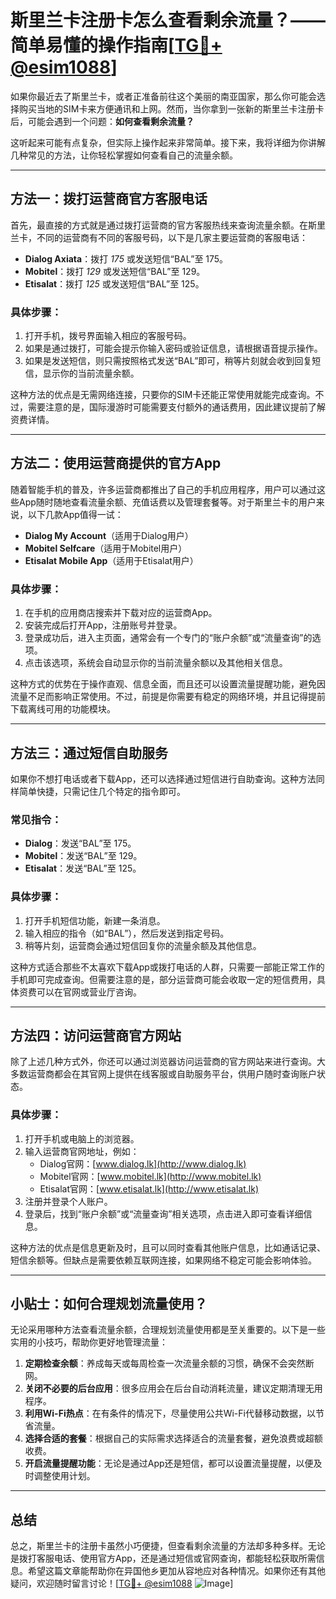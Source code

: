 # 斯里兰卡注册卡怎么查看剩余流量？——简单易懂的操作指南[[TG💪+ @esim1088](https://t.me/s/esim1088)]

如果你最近去了斯里兰卡，或者正准备前往这个美丽的南亚国家，那么你可能会选择购买当地的SIM卡来方便通讯和上网。然而，当你拿到一张新的斯里兰卡注册卡后，可能会遇到一个问题：**如何查看剩余流量？**  

这听起来可能有点复杂，但实际上操作起来非常简单。接下来，我将详细为你讲解几种常见的方法，让你轻松掌握如何查看自己的流量余额。

---

## 方法一：拨打运营商官方客服电话

首先，最直接的方式就是通过拨打运营商的官方客服热线来查询流量余额。在斯里兰卡，不同的运营商有不同的客服号码，以下是几家主要运营商的客服电话：

- **Dialog Axiata**：拨打 *175* 或发送短信“BAL”至 175。
- **Mobitel**：拨打 *129* 或发送短信“BAL”至 129。
- **Etisalat**：拨打 *125* 或发送短信“BAL”至 125。

### 具体步骤：
1. 打开手机，拨号界面输入相应的客服号码。
2. 如果是通过拨打，可能会提示你输入密码或验证信息，请根据语音提示操作。
3. 如果是发送短信，则只需按照格式发送“BAL”即可，稍等片刻就会收到回复短信，显示你的当前流量余额。

这种方法的优点是无需网络连接，只要你的SIM卡还能正常使用就能完成查询。不过，需要注意的是，国际漫游时可能需要支付额外的通话费用，因此建议提前了解资费详情。

---

## 方法二：使用运营商提供的官方App

随着智能手机的普及，许多运营商都推出了自己的手机应用程序，用户可以通过这些App随时随地查看流量余额、充值话费以及管理套餐等。对于斯里兰卡的用户来说，以下几款App值得一试：

- **Dialog My Account**（适用于Dialog用户）
- **Mobitel Selfcare**（适用于Mobitel用户）
- **Etisalat Mobile App**（适用于Etisalat用户）

### 具体步骤：
1. 在手机的应用商店搜索并下载对应的运营商App。
2. 安装完成后打开App，注册账号并登录。
3. 登录成功后，进入主页面，通常会有一个专门的“账户余额”或“流量查询”的选项。
4. 点击该选项，系统会自动显示你的当前流量余额以及其他相关信息。

这种方式的优势在于操作直观、信息全面，而且还可以设置流量提醒功能，避免因流量不足而影响正常使用。不过，前提是你需要有稳定的网络环境，并且记得提前下载离线可用的功能模块。

---

## 方法三：通过短信自助服务

如果你不想打电话或者下载App，还可以选择通过短信进行自助查询。这种方法同样简单快捷，只需记住几个特定的指令即可。

### 常见指令：
- **Dialog**：发送“BAL”至 175。
- **Mobitel**：发送“BAL”至 129。
- **Etisalat**：发送“BAL”至 125。

### 具体步骤：
1. 打开手机短信功能，新建一条消息。
2. 输入相应的指令（如“BAL”），然后发送到指定号码。
3. 稍等片刻，运营商会通过短信回复你的流量余额及其他信息。

这种方式适合那些不太喜欢下载App或拨打电话的人群，只需要一部能正常工作的手机即可完成查询。但需要注意的是，部分运营商可能会收取一定的短信费用，具体资费可以在官网或营业厅咨询。

---

## 方法四：访问运营商官方网站

除了上述几种方式外，你还可以通过浏览器访问运营商的官方网站来进行查询。大多数运营商都会在其官网上提供在线客服或自助服务平台，供用户随时查询账户状态。

### 具体步骤：
1. 打开手机或电脑上的浏览器。
2. 输入运营商官网地址，例如：
   - Dialog官网：[www.dialog.lk](http://www.dialog.lk)
   - Mobitel官网：[www.mobitel.lk](http://www.mobitel.lk)
   - Etisalat官网：[www.etisalat.lk](http://www.etisalat.lk)
3. 注册并登录个人账户。
4. 登录后，找到“账户余额”或“流量查询”相关选项，点击进入即可查看详细信息。

这种方法的优点是信息更新及时，且可以同时查看其他账户信息，比如通话记录、短信余额等。但缺点是需要依赖互联网连接，如果网络不稳定可能会影响体验。

---

## 小贴士：如何合理规划流量使用？

无论采用哪种方法查看流量余额，合理规划流量使用都是至关重要的。以下是一些实用的小技巧，帮助你更好地管理流量：

1. **定期检查余额**：养成每天或每周检查一次流量余额的习惯，确保不会突然断网。
2. **关闭不必要的后台应用**：很多应用会在后台自动消耗流量，建议定期清理无用程序。
3. **利用Wi-Fi热点**：在有条件的情况下，尽量使用公共Wi-Fi代替移动数据，以节省流量。
4. **选择合适的套餐**：根据自己的实际需求选择适合的流量套餐，避免浪费或超额收费。
5. **开启流量提醒功能**：无论是通过App还是短信，都可以设置流量提醒，以便及时调整使用计划。

---

## 总结

总之，斯里兰卡的注册卡虽然小巧便捷，但查看剩余流量的方法却多种多样。无论是拨打客服电话、使用官方App，还是通过短信或官网查询，都能轻松获取所需信息。希望这篇文章能帮助你在异国他乡更加从容地应对各种情况。如果你还有其他疑问，欢迎随时留言讨论！[[TG💪+ @esim1088](https://t.me/s/esim1088) ![Image](https://i.postimg.cc/4NQfJmqS/Snipaste-2025-05-13-00-14-12.png)]